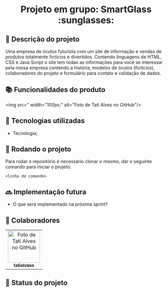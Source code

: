 <h1 align="center">Projeto em grupo: SmartGlass :sunglasses:</h1>

## :memo: Descrição do projeto
Uma empresa de óculos futurista com um site de informação e vendas de produtos totalmente fictícios e divertidos.
Contendo linguagens de HTML, CSS e Java Script o site tem todas as informações para você se interessar pela nossa empresa contendo a história, modelos de óculos (fictícios), colaboradores do projeto e formulário para contato e validação de dados.

## :books: Funcionalidades do produto
<img src=" width="100px;" alt="Foto de Tati Alves no GitHub"/><br>

## :wrench: Tecnologias utilizadas
* Tecnologia;

## :rocket: Rodando o projeto
Para rodar o repositório é necessário clonar o mesmo, dar o seguinte comando para iniciar o projeto:
```
<linha de comando>
```

## :soon: Implementação futura
* O que será implementado na próxima sprint?

## :handshake: Colaboradores
<table>
  <tr>
    <td align="center">
      <a href="http://github.com/tatialveso">
        <img src="https://avatars.githubusercontent.com/u/56259137?v=4" width="100px;" alt="Foto de Tati Alves no GitHub"/><br>
        <sub>
          <b>tatialveso</b>
        </sub>
      </a>
    </td>
  </tr>
</table>

## :dart: Status do projeto
